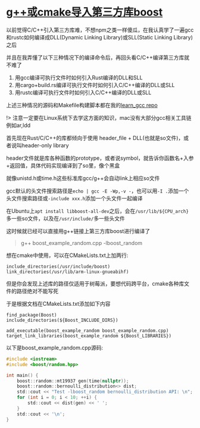 # [g++或cmake导入第三方库boost](/2020/12/c_compile_third_party_lib_boost.md)

以前觉得C/C++引入第三方库难，不想npm之类一样傻瓜，在我认真学了一遍gcc和rustc如何编译成DLL(Dynamic Linking Library)或SLL(Static Linking Library)之后

并且在我弄懂了以下三种情况下的编译命令后，再回头看C/C++编译第三方库就不难了

1. 用gcc编译可执行文件时如何引入Rust编译的DLL和SLL
2. 用cargo+build.rs编译可执行文件时如何引入C/C++编译的DLL或SLL
3. 用rustc编译可执行文件时如何引入C/C++编译的DLL或SLL

上述三种情况的源码和Makefile构建脚本都在我的[learn_gcc repo](https://github.com/pymongo/learn_gcc)

!> 注意一定要在Linux系统下去学这方面的知识，mac没有大部分gcc相关工具链例如ar,ldd

首先现在Rust/C/C++的库都倾向于使用 header_file + DLL(也就是so文件)，或者说叫header-only library

header文件就是库各种函数的prototype，或者说symbol，就告诉你函数名+入参+返回值，具体代码实现编译到了so里，像个黑盒

就像unistd.h或time.h这些标准库gcc/g++会自动link上相应so文件

gcc默认的头文件搜索路径是`echo | gcc -E -Wp,-v -`，也可以用`-I .`添加一个头文件搜索路径或`-include xxx.h`添加一个头文件一起编译

在Ubuntu上`apt install libboost-all-dev`之后，会在`/usr/lib/${CPU_arch}`多一些so文件，以及在`/usr/include/`多一些头文件

这时候就已经可以直接用g++链接上第三方库boost进行编译了

> g++ boost_example_random.cpp -lboost_random

想在cmake中使用，可以在CMakeLists.txt上加两行:

```
include_directories(/usr/include/boost)
link_directories(/usr/lib/arm-linux-gnueabihf)
```

但是你会发现上述库的路径仅适用于树莓派，要想代码跨平台，cmake各种库文件的路径绝对不能写死

于是根据文档在CMakeLists.txt添加如下内容

```
find_package(Boost)
include_directories(${Boost_INCLUDE_DIRS})

add_executable(boost_example_random boost_example_random.cpp)
target_link_libraries(boost_example_random ${Boost_LIBRARIES})
```

以下是boost_example_random.cpp源码:

```c
#include <iostream>
#include <boost/random.hpp>

int main() {
    boost::random::mt19937 gen(time(nullptr));
    boost::random::bernoulli_distribution<> dist;
    std::cout << "Test -lboost_random bernoulli_distribution API: \n";
    for (int i = 0; i < 10; ++i) {
        std::cout << dist(gen) << ' ';
    }
    std::cout << '\n';
}
```
